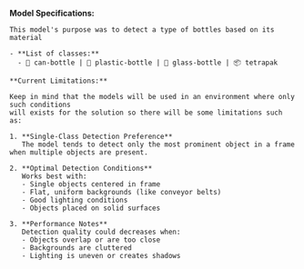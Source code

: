**Model Specifications:**
                
    This model's purpose was to detect a type of bottles based on its material 
                
    - **List of classes:** 
      - 🥫 can-bottle | 🧴 plastic-bottle | 🍾 glass-bottle | 📦 tetrapak
                
    **Current Limitations:**
                
    Keep in mind that the models will be used in an environment where only such conditions 
    will exists for the solution so there will be some limitations such as:
                
    1. **Single-Class Detection Preference**  
       The model tends to detect only the most prominent object in a frame when multiple objects are present.  
    
    2. **Optimal Detection Conditions**  
       Works best with:
       - Single objects centered in frame
       - Flat, uniform backgrounds (like conveyor belts)
       - Good lighting conditions
       - Objects placed on solid surfaces
    
    3. **Performance Notes**  
       Detection quality could decreases when:
       - Objects overlap or are too close
       - Backgrounds are cluttered
       - Lighting is uneven or creates shadows
